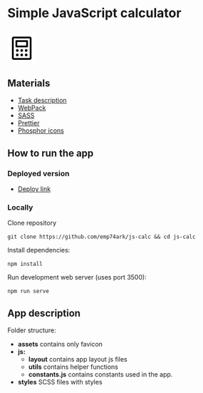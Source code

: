# Simple JavaScript calculator
## ![Calc icon](calculator.svg)

## Materials
- [Task description](https://docs.google.com/document/d/1zpXXeSae-BlcxPKgw3DhxZA92cspVailrPYoaXSYrW8/edit?tab=t.0#heading=h.5dt3hghpa22f)
- [WebPack](https://webpack.js.org/)
- [SASS](https://sass-lang.com/)
- [Prettier](https://prettier.io/)
- [Phosphor icons](https://phosphoricons.com/)

## How to run the app

### Deployed version
- [Deploy link](https://emp74ark.life)

### Locally
Clone repository
```shell
git clone https://github.com/emp74ark/js-calc && cd js-calc
```
Install dependencies:
```shell
npm install
```
Run development web server (uses port 3500):
```shell
npm run serve
```

## App description
Folder structure:
- **assets** contains only favicon
- **js:** 
  - **layout** contains app layout js files
  - **utils** contains helper functions
  - **constants.js** contains constants used in the app.
- **styles** SCSS files with styles